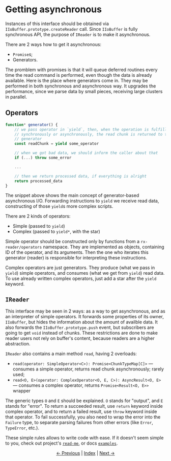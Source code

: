 # Getting asynchronous

Instances of this interface should be obtained via `IIoBuffer.prototype.createReader` call. Since `IIoBuffer` is fully synchronous API, the purpose of `IReader` is to make it asynchronous.

There are 2 ways how to get it asynchronous:

- `Promise`s;
- Generators.

The promblem with promises is that it will queue deferred routines every time the read command is performed, even though the data is already available. Here is the place where generators come in. They may be performed in both synchronous and asynchronous way. It upgrades the performance, since we parse data by small pieces, receiving large clusters in parallel.

## Operators

```javascript
function* generator() {
    // we pass operator in `yield`, then, when the operation is fulfilled
    // synchronously or asynchronously, the read chunk is returned to the
    // generator
    const readChunk = yield some_operator

    // when we got bad data, we should inform the caller about that
    if (...) throw some_error

    ...

    // then we return processed data, if everything is alright
    return processed_data
}
```

The snippet above shows the main concept of generator-based asynchronous I/O. Forwarding instructions to `yield` we receive read data, constructing of those `yield`s more complex scripts.

There are 2 kinds of operators:

- Simple (passed to `yield`)
- Complex (passed to `yield*`, with the star)

Simple operator should be constructed only by functions from a `rx-reader/operators` namespace. They are implemented as objects, containing ID of the operator, and its arguments. Then the one who iterates this generator (reader) is responsible for interpreting these instructions.

Complex operators are just generators. They produce (what we pass in `yield`) simple operators, and consumes (what we get from `yield`) read data. To use already written complex operators, just add a star after the `yield` keyword.

## `IReader`

This interface may be seen in 2 ways: as a way to get asynchronous, and as an interpreter of simple operators. It forwards some properties of its owner, `IIoBuffer`, but hides the information about the amount of availble data. It also forwards the `IIoBuffer.prototype.push` event, but subscribers are going to get `void` instead of chunks. These restrictions are done to make reader users not rely on buffer's content, because readers are a higher abstraction.

`IReader` also contains a main method `read`, having 2 overloads:

- `read(operator: SimpleOperator<C>): Promise<ChunkTypeMap[C]>` — consumes a simple operator, returns read chunk asynchronously; rarely used;
- `read<O, E>(operator: ComplexOperator<O, E, C>): AsyncResult<O, E>` — consumes a complex operator, returns `Promise<Result<O, E>>` wrapper

The generic types `O` and `E` should be explained. `O` stands for "output", and `E` stands for "error". To return a succeeded result, use `return` keyword inside complex operator, and to return a failed result, use `throw` keyword inside that operator. To fail successfully, you also need to wrap the error into the `Failure` type, to separate parsing failures from other errors (like `Error`, `TypeError`, etc.).

These simple rules allows to write code with ease. If it doesn't seem simple to you, check out project's [`read-me`](https://github.com/retueZe/rx-reader/tree/master/README.md), or docs [`examples`](https://github.com/retueZe/rx-reader/tree/doc/examples).

<p align="center">
    <a href="https://github.com/retueZe/rx-reader/tree/master/doc/getting_started/2.md">← Previous</a>
    |
    <a href="https://github.com/retueZe/rx-reader/tree/master/doc/README.md">Index</a>
    |
    <a href="https://github.com/retueZe/rx-reader/tree/master/doc/getting_started/4.md">Next →</a>
</p>
